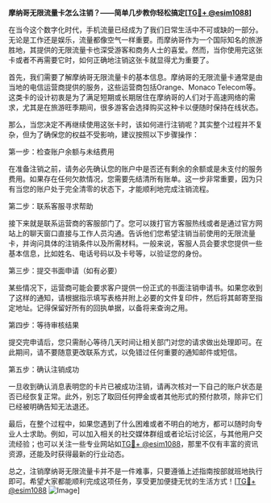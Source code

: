 **摩纳哥无限流量卡怎么注销？——简单几步教你轻松搞定[[TG💪+ @esim1088](https://t.me/s/esim1088)]**

在当今这个数字化时代，手机流量已经成为了我们日常生活中不可或缺的一部分。无论是工作还是娱乐，流量都像空气一样重要。而摩纳哥作为一个国际知名的旅游胜地，其提供的无限流量卡也深受游客和商务人士的喜爱。然而，当你使用完这张卡或者不再需要它时，如何正确地注销这张卡就显得尤为重要了。

首先，我们需要了解摩纳哥无限流量卡的基本信息。摩纳哥的无限流量卡通常是由当地的电信运营商提供的服务，这些运营商包括Orange、Monaco Telecom等。这类卡的设计初衷是为了满足短期或长期居住在摩纳哥的人们对于高速网络的需求，尤其是在旅游旺季期间，很多游客会选择购买这种卡以便随时保持在线状态。

那么，当您决定不再继续使用这张卡时，该如何进行注销呢？其实整个过程并不复杂，但为了确保您的权益不受影响，建议按照以下步骤操作：

第一步：检查账户余额与未结费用

在准备注销之前，请务必先确认您的账户中是否还有剩余的余额或是未支付的服务费用。如果存在任何欠款情况，您需要先结清所有账单。这一步非常重要，因为只有当您的账户处于完全清零的状态下，才能顺利地完成注销流程。

第二步：联系客服寻求帮助

接下来就是联系运营商的客服部门了。您可以拨打官方客服热线或者是通过官方网站上的聊天窗口直接与工作人员沟通。告诉他们您希望注销当前使用的无限流量卡，并询问具体的注销条件以及所需材料。一般来说，客服人员会要求您提供一些基本信息，比如姓名、电话号码以及卡号等，以验证您的身份。

第三步：提交书面申请（如有必要）

某些情况下，运营商可能会要求客户提供一份正式的书面注销申请书。如果您收到了这样的通知，请根据指示填写表格并附上必要的文件复印件，然后将其邮寄至指定地址。记得保留好所有的回执单据，以备将来查询之用。

第四步：等待审核结果

提交完申请后，您只需耐心等待几天时间让相关部门对您的请求做出处理即可。在此期间，请不要随意更改联系方式，以免错过任何重要的通知邮件或短信。

第五步：确认注销成功

一旦收到确认消息表明您的卡片已被成功注销，请再次核对一下自己的账户状态是否已经恢复正常。此外，别忘了取回任何押金或者其他形式的预付款项，除非它们已经被明确告知无法退还。

最后，在整个过程中，如果您遇到了什么困难或者不明白的地方，都可以随时向专业人士求助。例如，可以加入相关的社交媒体群组或者论坛讨论区，与其他用户交流经验；也可以关注一些专业网站如[TG💪+ @esim1088](https://t.me/s/esim1088)，那里不仅有丰富的资讯资源，还能及时获得最新的行业动态。

总之，注销摩纳哥无限流量卡并不是一件难事，只要遵循上述指南按部就班地执行即可。希望大家都能顺利完成这项任务，享受更加便捷无忧的生活方式！[[TG💪+ @esim1088](https://t.me/s/esim1088) ![Image](https://i.postimg.cc/4NQfJmqS/Snipaste-2025-05-13-00-14-12.png)]